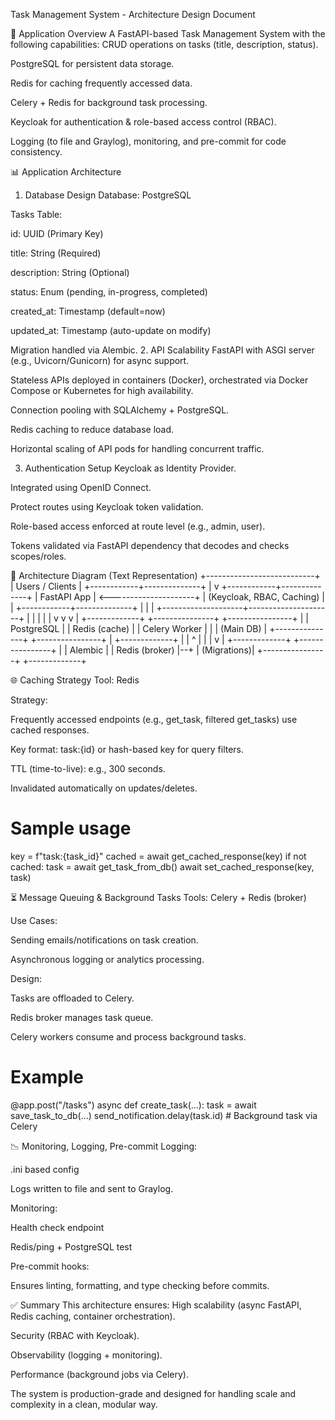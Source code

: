 Task Management System - Architecture Design Document

📅 Application Overview
A FastAPI-based Task Management System with the following capabilities:
CRUD operations on tasks (title, description, status).


PostgreSQL for persistent data storage.


Redis for caching frequently accessed data.


Celery + Redis for background task processing.


Keycloak for authentication & role-based access control (RBAC).


Logging (to file and Graylog), monitoring, and pre-commit for code consistency.



📊 Application Architecture
1. Database Design
Database: PostgreSQL


Tasks Table:


id: UUID (Primary Key)


title: String (Required)


description: String (Optional)


status: Enum (pending, in-progress, completed)


created_at: Timestamp (default=now)


updated_at: Timestamp (auto-update on modify)


Migration handled via Alembic.
2. API Scalability
FastAPI with ASGI server (e.g., Uvicorn/Gunicorn) for async support.


Stateless APIs deployed in containers (Docker), orchestrated via Docker Compose or Kubernetes for high availability.


Connection pooling with SQLAlchemy + PostgreSQL.


Redis caching to reduce database load.


Horizontal scaling of API pods for handling concurrent traffic.


3. Authentication Setup
Keycloak as Identity Provider.


Integrated using OpenID Connect.


Protect routes using Keycloak token validation.


Role-based access enforced at route level (e.g., admin, user).


Tokens validated via FastAPI dependency that decodes and checks scopes/roles.



📝 Architecture Diagram (Text Representation)
               +---------------------------+
                |       Users / Clients     |
                +------------+--------------+
                             |
                             v
                +------------+--------------+
                |         FastAPI App        |  <---------------------+
                | (Keycloak, RBAC, Caching)  |                        |
                +------------+--------------+                        |
                             |                                       |
        +--------------------+---------------------+                 |
        |                    |                     |                 |
        v                    v                     v                 |
 +-------------+     +---------------+     +----------------+         |
 | PostgreSQL  |     | Redis (cache) |     | Celery Worker |         |
 | (Main DB)   |     +---------------+     +----------------+         |
 +-------------+                                            |         |
        ^                                                   |         |
        |                                                   v         |
 +-------------+                                  +----------------+  |
 | Alembic     |                                  | Redis (broker) |--+
 | (Migrations)|                                  +----------------+
 +-------------+


🌐 Caching Strategy
Tool: Redis


Strategy:


Frequently accessed endpoints (e.g., get_task, filtered get_tasks) use cached responses.


Key format: task:{id} or hash-based key for query filters.


TTL (time-to-live): e.g., 300 seconds.


Invalidated automatically on updates/deletes.


# Sample usage
key = f"task:{task_id}"
cached = await get_cached_response(key)
if not cached:
    task = await get_task_from_db()
    await set_cached_response(key, task)


⏳ Message Queuing & Background Tasks
Tools: Celery + Redis (broker)


Use Cases:


Sending emails/notifications on task creation.


Asynchronous logging or analytics processing.


Design:


Tasks are offloaded to Celery.


Redis broker manages task queue.


Celery workers consume and process background tasks.


# Example
@app.post("/tasks")
async def create_task(...):
    task = await save_task_to_db(...)
    send_notification.delay(task.id)  # Background task via Celery


📉 Monitoring, Logging, Pre-commit
Logging:


.ini based config


Logs written to file and sent to Graylog.


Monitoring:


Health check endpoint


Redis/ping + PostgreSQL test


Pre-commit hooks:


Ensures linting, formatting, and type checking before commits.



✅ Summary
This architecture ensures:
High scalability (async FastAPI, Redis caching, container orchestration).


Security (RBAC with Keycloak).


Observability (logging + monitoring).


Performance (background jobs via Celery).


The system is production-grade and designed for handling scale and complexity in a clean, modular way.

